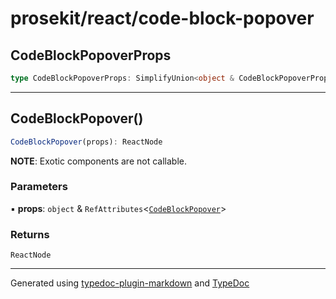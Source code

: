 # prosekit/react/code-block-popover

## CodeBlockPopoverProps

```ts
type CodeBlockPopoverProps: SimplifyUnion<object & CodeBlockPopoverProps>;
```

***

## CodeBlockPopover()

```ts
CodeBlockPopover(props): ReactNode
```

**NOTE**: Exotic components are not callable.

### Parameters

▪ **props**: `object` & `RefAttributes`\<[`CodeBlockPopover`](../lit/code-block-popover.md#codeblockpopover)\>

### Returns

`ReactNode`

***

Generated using [typedoc-plugin-markdown](https://www.npmjs.com/package/typedoc-plugin-markdown) and [TypeDoc](https://typedoc.org/)
